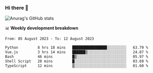 ### Hi there 👋
![Anurag's GitHub stats](https://github-readme-stats.vercel.app/api?username=jami1024&show_icons=true&theme=radical)

📊 **Weekly development breakdown**
<!--START_SECTION:waka-->

```txt
From: 05 August 2023 - To: 12 August 2023

Python         8 hrs 18 mins   ████████████████░░░░░░░░░   63.79 %
Vue.js         3 hrs 14 mins   ██████▒░░░░░░░░░░░░░░░░░░   24.87 %
Bash           46 mins         █▒░░░░░░░░░░░░░░░░░░░░░░░   05.97 %
Shell Script   28 mins         █░░░░░░░░░░░░░░░░░░░░░░░░   03.69 %
TypeScript     12 mins         ▒░░░░░░░░░░░░░░░░░░░░░░░░   01.60 %
```

<!--END_SECTION:waka-->
<!--
**jami1024/jami1024** is a ✨ _special_ ✨ repository because its `README.md` (this file) appears on your GitHub profile.

Here are some ideas to get you started:

- 🔭 I’m currently working on ...
- 🌱 I’m currently learning ...
- 👯 I’m looking to collaborate on ...
- 🤔 I’m looking for help with ...
- 💬 Ask me about ...
- 📫 How to reach me: ...
- 😄 Pronouns: ...
- ⚡ Fun fact: ...
-->

